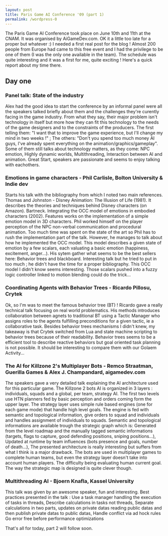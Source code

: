 ```yaml
---
layout: post
title: Paris Game AI Conference '09 (part 1)
permalink: /wordpress-0
---
```


The Paris Game AI Conference took place on June 10th and 11th at the CNAM. It was organised by AiGameDev.com. OK it a little too late for a proper but whatever :) I needed a first real post for the blog ! Almost 200 people from Europe had came to this free event and I had the privilege to be one of them (I was the only one available in the team). The schedule was quite interesting and it was a first for me, quite exciting ! Here's a quick report about my time there. 

## Day one ## 

### Panel talk: State of the industry ### 
Alex had the good idea to start the conference by an informal panel were all the speakers talked briefly about them and the challenges they're curently facing in the game industry. From what they say, their major problem isn't technology in itself but more how they can fit this technology to the needs of the game designers and to the constraints of the producers. The first telling them: "I want that to improve the game experience, but I'll change my mind in two weeks !" ; The others: "Don't you spend too much money AI guys, I've already spent everything on the animation/graphics/gameplay". Some of them still talks about technology matters, as they come: NPC emotion, Highly dynamic worlds, Multithreading, Interaction between AI and animation. Great Start, speakers are passionate and seems to enjoy talking with eachothers. 

### Emotions in game characters - Phil Carlisle, Bolton University & Indie dev ###
Starts his talk with the bibliography from which I noted two main references. Thomas and Johnston - Disney Animation: The Illusion of Life (1981). It describes the theories and techniques behind Disney characters (on Amazon). Bartneck. Integrating the OCC model of emotions in embodied characters (2002). Features works on the implementation of a simple emotion model in 3D characters. Phil worked himself on the player perception of the NPC non-verbal communication and procedural animation. Too much time was spent on the state of the art so Phil has to rush the implementation part of the talk. However, he manages to talk about how he implemented the OCC model. This model describes a given state of emotion by a few scalars, each valuating a basic emotion (happiness, excitement, anger...). His sytem gather what seems to be the best sellers here: Behavior trees and blackboard. Interesting talk but he tried to put in too much ; he didn't have the time for a proper bibliography. This OCC model I didn't know seems interesting. Those scalars pushed into a fuzzy logic controller linked to motion blending could do the trick... 

### Coordinating Agents with Behavior Trees - Ricardo Pillosu, Crytek ###
Ok, so I'm was to meet the famous behavior tree (BT) ! Ricardo gave a really technical talk focusing on real world problematics. His methods introduces collaboration between agnets to traditional BT using a Tactic Manager who assigns roles to the agents fulfilling preconditions for a given tactic, ie a collaborative task. Besides behavior trees mechanisms I didn't knew, my takeaway is that Crytek switched from Lua and state machine scripting to behavior trees because of their readability. Behavior trees seems to be a efficient tool to describe reactive behaviors but goal oriented task planning is not possible. It should be interesting to compare them with our Golaem Activity... 

### The AI for Killzone 2's Multiplayer Bots - Remco Straatman, Guerilla Games & Alex J. Champandard, aigamedev.com ###
The speakers gave a very detailed talk explaining the AI architecture used for this particular game. The Killzone 2 bots AI is organized in 3 layers : individuals, squads and a global, per team, strategy AI. The first two levels use HTN planners fed by basic perception and orders coming form the upper layer. The strategy layer uses simple rule based engines (one for each game mode) that handle high level goals. The engine is fed with semantic and topological information, give orders to squad and individuals and handles assignment of individuals to squads. Semantic and topological informations are available trough the strategic graph which is: Generated from the level roadmap and the manually tagged semantic informations (targets, flags to capture, good defending positions, sniping positions...), Updated at runtime by team influences (bots presence and goals, number of death...), The presented architecture is really interesting but suffers from what I think is a major drawback. The bots are used in multiplayer games to complete human teams, but even the strategy layer doesn't take into account human players. The difficulty being evaluating human current goal. The way the strategic map is designed is quite clever though. 

### Multithreading AI - Bjoern Knafla, Kassel University ###
This talk was given by an awesome speaker, fun and interesting. Best practices presented in the talk : Use a task manager handling the execution of tasks in threads, Describe calculations in tasks not threads, Separate calculations in two parts, updates on private datas reading public datas and then publish private datas to public datas, Handle conflict via ad hock rules Go error free before performance optimizations 

That's all for today, part 2 will follow soon.
